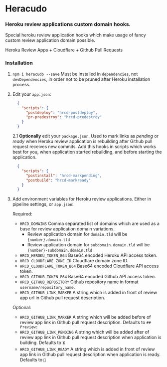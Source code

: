 # Heracudo
### Heroku review applications custom domain hooks.

Special heroku review application hooks which make usage of fancy custom review application domain possible.

Heroku Review Apps + Cloudflare + Github Pull Requests

### Installation
1. `npm i heracudo --save` Must be installed in `dependencies`, not `devDependencies`, in order not to be pruned after Heroku installation process.
2. Edit your `app.json`:
    ```json
      {
        "scripts": {
          "postdeploy": "hrcd-postdeploy",
          "pr-predestroy": "hrcd-predestroy"
        }
      }
    ```
    2.1 **Optionally** edit your `package.json`. Used to mark links as _pending_ or _ready_ when Heroku review application is rebuilding after Github pull request receives new commits. Add this hooks in scripts which works best for you, when application started rebuilding, and before starting the application.
    ```json
      {
        "scripts": {
          "postinstall": "hrcd-markpending",
          "postbuild": "hrcd-markready"
        }
      }
    ```
3. Add environment variables for Heroku review applications. Either in pipeline settings, or `app.json`:

    Required:
    * `HRCD_DOMAINS` Comma separated list of domains which are used as a base for review application domain variations.
      * Review application domain for `domain.tld` will be `{number}.domain.tld`
      * Review application domain for `subdomain.domain.tld` will be `{number}-subdomain.domain.tld`
    * `HRCD_HEROKU_TOKEN_B64`     Base64 encoded Heroku API access token.
    * `HRCD_CLOUDFLARE_ZONE_ID`   Cloudflare domain zone ID.
    * `HRCD_CLOUDFLARE_TOKEN_B64` Base64 encoded Cloudflare API access token.
    * `HRCD_GITHUB_TOKEN_B64`     Base64 encoded Github API access token.
    * `HRCD_GITHUB_REPOSITORY`    Github repository name in format `username/repository_name`.
    * `HRCD_GITHUB_LINK_MARKER`   A string which is added in front of review app url in Github pull request description.

    Optional:
    * `HRCD_GITHUB_LINK_MARKER`   A string which will be added before of review app link in Github pull request description. Defaults to `## Preview: `
    * `HRCD_GITHUB_LINK_PENDING` A string which will be added after of review app link in Github pull request description when application is building. Defaults to `⏳`
    * `HRCD_GITHUB_LINK_READY`    A string which is added in front of review app link in Github pull request description when application is ready. Defaults to `🚀`
